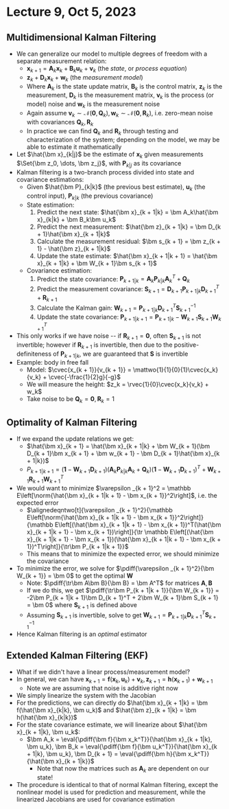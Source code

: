 # Lecture 9, Oct 5, 2023

## Multidimensional Kalman Filtering

* We can generalize our model to multiple degrees of freedom with a separate measurement relation:
	* $\bm x_{k + 1} = \bm A_k\bm x_k + \bm B_k\bm u_k + \bm v_k$ (the *state*, or *process equation*)
	* $\bm z_k + \bm D_k\bm x_k + \bm w_k$ (the *measurement model*)
	* Where $\bm A_k$ is the state update matrix, $\bm B_k$ is the control matrix, $\bm z_k$ is the measurement, $\bm D_k$ is the measurement matrix, $\bm v_k$ is the process (or model) noise and $\bm w_k$ is the measurement noise
	* Again assume $\bm v_k \sim \mathcal N(\bm 0, \bm Q_k), \bm w_k \sim \mathcal N(\bm 0, \bm R_k)$, i.e. zero-mean noise with covariances $\bm Q_k, \bm R_k$
	* In practice we can find $\bm Q_k$ and $\bm R_k$ through testing and characterization of the system; depending on the model, we may be able to estimate it mathematically
* Let $\hat{\bm x}_{k|j}$ be the estimate of $\bm x_k$ given measurements $\Set{\bm z_0, \dots, \bm z_j}$, with $\bm P_{k|j}$ as its covariance
* Kalman filtering is a two-branch process divided into state and covariance estimations:
	* Given $\hat{\bm P}_{k|k}$ (the previous best estimate), $\bm u_k$ (the control input), $\bm P_{k|k}$ (the previous covariance)
	* State estimation:
		1. Predict the next state: $\hat{\bm x}_{k + 1|k} = \bm A_k\hat{\bm x}_{k|k} + \bm B_k\bm u_k$
		2. Predict the next measurement: $\hat{\bm z}_{k + 1|k} = \bm D_{k + 1}\hat{\bm x}_{k + 1|k}$
		3. Calculate the measurement residual: $\bm s_{k + 1} = \bm z_{k + 1} - \hat{\bm z}_{k + 1|k}$
		4. Update the state estimate: $\hat{\bm x}_{k + 1|k + 1} = \hat{\bm x}_{k + 1|k} + \bm W_{k + 1}\bm s_{k + 1}$
	* Covariance estimation:
		1. Predict the state covariance: $\bm P_{k + 1|k} = \bm A_k\bm P_{k|k}\bm A_k^T + \bm Q_k$
		2. Predict the measurement covariance: $\bm S_{k + 1} = \bm D_{k + 1}\bm P_{k + 1|k}\bm D_{k + 1}^T + \bm R_{k + 1}$
		3. Calculate the Kalman gain: $\bm W_{k + 1} = \bm P_{k + 1|k}\bm D_{k + 1}^T\bm S_{k + 1}^{-1}$
		4. Update the state covariance: $\bm P_{k + 1|k + 1} = \bm P_{k + 1|k} - \bm W_{k + 1}\bm S_{k + 1}\bm W_{k + 1}^T$
* This only works if we have noise -- if $\bm R_{k + 1} = \bm 0$, often $\bm S_{k + 1}$ is not invertible; however if $\bm R_{k + 1}$ is invertible, then due to the positive-definiteness of $\bm P_{k + 1|k}$, we are guaranteed that $\bm S$ is invertible
* Example: body in free fall
	* Model: $\cvec{x_{k + 1}}{v_{k + 1}} = \mattwo{1}{1}{0}{1}\cvec{x_k}{v_k} + \cvec{-\frac{1}{2}g}{-g}$
	* We will measure the height: $z_k = \rvec{1}{0}\cvec{x_k}{v_k} + w_k$
	* Take noise to be $\bm Q_k = \bm 0, \bm R_k = 1$

## Optimality of Kalman Filtering

* If we expand the update relations we get:
	* $\hat{\bm x}_{k + 1} = \hat{\bm x}_{k + 1|k} + \bm W_{k + 1}(\bm D_{k + 1}\bm x_{k + 1} + \bm w_{k + 1} - \bm D_{k + 1}\hat{\bm x}_{k + 1|k})$
	* $P_{k + 1|k + 1} = (\bm 1 - \bm W_{k + 1}\bm D_{k + 1})(\bm A_k\bm P_{k|k}\bm A_k + \bm Q_k)(\bm 1 - \bm W_{k + 1}\bm D_{k + 1})^T + \bm W_{k + 1}\bm R_{k + 1}\bm W_{k + 1}^T$
* We would want to minimize $\varepsilon _{k + 1}^2 = \mathbb E\left[\norm{\hat{\bm x}_{k + 1|k + 1} - \bm x_{k + 1}}^2\right]$, i.e. the expected error
	* $\alignedeqntwo[t]{\varepsilon _{k + 1}^2}{\mathbb E\left[\norm{\hat{\bm x}_{k + 1|k + 1} - \bm x_{k + 1}}^2\right]}{\mathbb E\left[(\hat{\bm x}_{k + 1|k + 1} - \bm x_{k + 1})^T(\hat{\bm x}_{k + 1|k + 1} - \bm x_{k + 1})\right]}{\tr \mathbb E\left[(\hat{\bm x}_{k + 1|k + 1} - \bm x_{k + 1})(\hat{\bm x}_{k + 1|k + 1} - \bm x_{k + 1})^T\right]}{\tr\bm P_{k + 1|k + 1}}$
	* This means that to minimize the expected error, we should minimize the covariance
* To minimize the error, we solve for $\pdiff{\varepsilon _{k + 1}^2}{\bm W_{k + 1}} = \bm 0$ to get the optimal $\bm W$
	* Note: $\pdiff{\tr\bm A\bm B}{\bm B} = \bm A^T$ for matrices $\bm A, \bm B$
	* If we do this, we get $\pdiff{\tr\bm P_{k + 1|k + 1}}{\bm W_{k + 1}} = -2\bm P_{k + 1|k + 1}\bm D_{k + 1}^T + 2\bm W_{k + 1}\bm S_{k + 1} = \bm 0$ where $\bm S_{k + 1}$ is defined above
	* Assuming $\bm S_{k + 1}$ is invertible, solve to get $\bm W_{k + 1} = \bm P_{k + 1|k}\bm D_{k + 1}^T\bm S_{k + 1}^{-1}$
* Hence Kalman filtering is an *optimal* estimator

## Extended Kalman Filtering (EKF)

* What if we didn't have a linear process/measurement model?
* In general, we can have $\bm x_{k + 1} = \bm f(\bm x_k, \bm u_k) + \bm v_k, \bm z_{k + 1} = \bm h(\bm x_{k + 1}) + \bm w_{k + 1}$
	* Note we are assuming that noise is additive right now
* We simply linearize the system with the Jacobian
* For the predictions, we can directly do $\hat{\bm x}_{k + 1|k} = \bm f(\hat{\bm x}_{k|k}, \bm u_k)$ and $\hat{\bm z}_{k + 1|k} = \bm h(\hat{\bm x}_{k|k})$
* For the state covariance estimate, we will linearize about $\hat{\bm x}_{k + 1|k}, \bm u_k$:
	* $\bm A_k = \eval{\pdiff{\bm f}{\bm x_k^T}}{\hat{\bm x}_{k + 1|k}, \bm u_k}, \bm B_k = \eval{\pdiff{\bm f}{\bm u_k^T}}{\hat{\bm x}_{k + 1|k}, \bm u_k}, \bm D_{k + 1} = \eval{\pdiff{\bm h}{\bm x_k^T}}{\hat{\bm x}_{k + 1|k}}$
		* Note that now the matrices such as $\bm A_k$ are dependent on our state!
* The procedure is identical to that of normal Kalman filtering, except the nonlinear model is used for prediction and measurement, while the linearized Jacobians are used for covariance estimation

